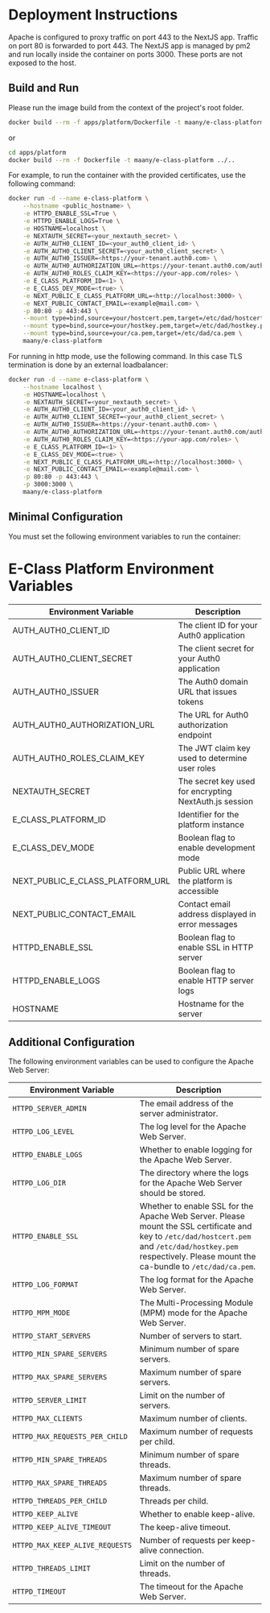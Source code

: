 # Deployment Instructions

Apache is configured to proxy traffic on port 443 to the NextJS app. Traffic on port 80 is forwarded to port 443. The NextJS app is managed by pm2 and run locally inside the container on ports 3000. These ports are not exposed to the host.


## Build and Run

Please run the image build from the context of the project's root folder.

```bash
docker build --rm -f apps/platform/Dockerfile -t maany/e-class-platform .
```

or

```bash
cd apps/platform
docker build --rm -f Dockerfile -t maany/e-class-platform ../..
```

For example, to run the container with the provided certificates, use the following command:
```bash
docker run -d --name e-class-platform \
    --hostname <public_hostname> \
    -e HTTPD_ENABLE_SSL=True \
    -e HTTPD_ENABLE_LOGS=True \
    -e HOSTNAME=localhost \
    -e NEXTAUTH_SECRET=<your_nextauth_secret> \
    -e AUTH_AUTH0_CLIENT_ID=<your_auth0_client_id> \
    -e AUTH_AUTH0_CLIENT_SECRET=<your_auth0_client_secret> \
    -e AUTH_AUTH0_ISSUER=<https://your-tenant.auth0.com> \
    -e AUTH_AUTH0_AUTHORIZATION_URL=<https://your-tenant.auth0.com/authorize> \
    -e AUTH_AUTH0_ROLES_CLAIM_KEY=<https://your-app.com/roles> \
    -e E_CLASS_PLATFORM_ID=<1> \
    -e E_CLASS_DEV_MODE=<true> \
    -e NEXT_PUBLIC_E_CLASS_PLATFORM_URL=<http://localhost:3000> \
    -e NEXT_PUBLIC_CONTACT_EMAIL=<example@mail.com> \
    -p 80:80 -p 443:443 \
    --mount type=bind,source=your/hostcert.pem,target=/etc/dad/hostcert.pem \
    --mount type=bind,source=your/hostkey.pem,target=/etc/dad/hostkey.pem \
    --mount type=bind,source=your/ca.pem,target=/etc/dad/ca.pem \
    maany/e-class-platform
```

For running in http mode, use the following command. In this case TLS termination is done by an external loadbalancer:

```bash
docker run -d --name e-class-platform \
    --hostname localhost \
    -e HOSTNAME=localhost \
    -e NEXTAUTH_SECRET=<your_nextauth_secret> \
    -e AUTH_AUTH0_CLIENT_ID=<your_auth0_client_id> \
    -e AUTH_AUTH0_CLIENT_SECRET=<your_auth0_client_secret> \
    -e AUTH_AUTH0_ISSUER=<https://your-tenant.auth0.com> \
    -e AUTH_AUTH0_AUTHORIZATION_URL=<https://your-tenant.auth0.com/authorize> \
    -e AUTH_AUTH0_ROLES_CLAIM_KEY=<https://your-app.com/roles> \
    -e E_CLASS_PLATFORM_ID=<1> \
    -e E_CLASS_DEV_MODE=<true> \
    -e NEXT_PUBLIC_E_CLASS_PLATFORM_URL=<http://localhost:3000> \
    -e NEXT_PUBLIC_CONTACT_EMAIL=<example@mail.com> \
    -p 80:80 -p 443:443 \
    -p 3000:3000 \
    maany/e-class-platform
```

## Minimal Configuration
You must set the following environment variables to run the container:

# E-Class Platform Environment Variables

| Environment Variable                    | Description                                            |
|-----------------------------------------|--------------------------------------------------------|
| AUTH_AUTH0_CLIENT_ID                    | The client ID for your Auth0 application               |
| AUTH_AUTH0_CLIENT_SECRET                | The client secret for your Auth0 application           |
| AUTH_AUTH0_ISSUER                       | The Auth0 domain URL that issues tokens                |
| AUTH_AUTH0_AUTHORIZATION_URL            | The URL for Auth0 authorization endpoint               |
| AUTH_AUTH0_ROLES_CLAIM_KEY              | The JWT claim key used to determine user roles         |
| NEXTAUTH_SECRET                         | The secret key used for encrypting NextAuth.js session |
| E_CLASS_PLATFORM_ID                     | Identifier for the platform instance                   |
| E_CLASS_DEV_MODE                        | Boolean flag to enable development mode                |
| NEXT_PUBLIC_E_CLASS_PLATFORM_URL        | Public URL where the platform is accessible            |
| NEXT_PUBLIC_CONTACT_EMAIL               | Contact email address displayed in error messages
| HTTPD_ENABLE_SSL                        | Boolean flag to enable SSL in HTTP server              |
| HTTPD_ENABLE_LOGS                       | Boolean flag to enable HTTP server logs                |
| HOSTNAME                                | Hostname for the server                                |


## Additional Configuration
The following environment variables can be used to configure the Apache Web Server:


| Environment Variable            | Description                                                                                                                                                                                                    |
| ------------------------------- | -------------------------------------------------------------------------------------------------------------------------------------------------------------------------------------------------------------- |
| `HTTPD_SERVER_ADMIN`            | The email address of the server administrator.                                                                                                                                                                 |
| `HTTPD_LOG_LEVEL`               | The log level for the Apache Web Server.                                                                                                                                                                       |
| `HTTPD_ENABLE_LOGS`             | Whether to enable logging for the Apache Web Server.                                                                                                                                                           |
| `HTTPD_LOG_DIR`                 | The directory where the logs for the Apache Web Server should be stored.                                                                                                                                       |
| `HTTPD_ENABLE_SSL`              | Whether to enable SSL for the Apache Web Server. Please mount the SSL certificate and key to `/etc/dad/hostcert.pem` and `/etc/dad/hostkey.pem` respectively. Please mount the ca-bundle to `/etc/dad/ca.pem`. |
| `HTTPD_LOG_FORMAT`              | The log format for the Apache Web Server.                                                                                                                                                                      |
| `HTTPD_MPM_MODE`                | The Multi-Processing Module (MPM) mode for the Apache Web Server.                                                                                                                                              |
| `HTTPD_START_SERVERS`           | Number of servers to start.                                                                                                                                                                                    |
| `HTTPD_MIN_SPARE_SERVERS`       | Minimum number of spare servers.                                                                                                                                                                               |
| `HTTPD_MAX_SPARE_SERVERS`       | Maximum number of spare servers.                                                                                                                                                                               |
| `HTTPD_SERVER_LIMIT`            | Limit on the number of servers.                                                                                                                                                                                |
| `HTTPD_MAX_CLIENTS`             | Maximum number of clients.                                                                                                                                                                                     |
| `HTTPD_MAX_REQUESTS_PER_CHILD`  | Maximum number of requests per child.                                                                                                                                                                          |
| `HTTPD_MIN_SPARE_THREADS`       | Minimum number of spare threads.                                                                                                                                                                               |
| `HTTPD_MAX_SPARE_THREADS`       | Maximum number of spare threads.                                                                                                                                                                               |
| `HTTPD_THREADS_PER_CHILD`       | Threads per child.                                                                                                                                                                                             |
| `HTTPD_KEEP_ALIVE`              | Whether to enable keep-alive.                                                                                                                                                                                  |
| `HTTPD_KEEP_ALIVE_TIMEOUT`      | The keep-alive timeout.                                                                                                                                                                                        |
| `HTTPD_MAX_KEEP_ALIVE_REQUESTS` | Number of requests per keep-alive connection.                                                                                                                                                                  |
| `HTTPD_THREADS_LIMIT`           | Limit on the number of threads.                                                                                                                                                                                |
| `HTTPD_TIMEOUT`                 | The timeout for the Apache Web Server.                                                                                                                                                                         |

